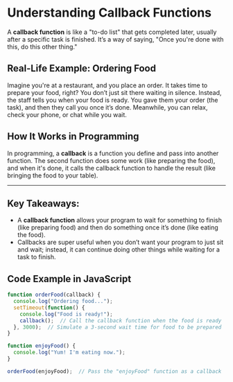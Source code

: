 # Understanding Callback Functions

A **callback function** is like a "to-do list" that gets completed later, usually after a specific task is finished. It’s a way of saying, "Once you're done with this, do this other thing."

## Real-Life Example: Ordering Food

Imagine you're at a restaurant, and you place an order. It takes time to prepare your food, right? You don’t just sit there waiting in silence. Instead, the staff tells you when your food is ready. You gave them your order (the task), and then they call you once it’s done. Meanwhile, you can relax, check your phone, or chat while you wait.

## How It Works in Programming

In programming, a **callback** is a function you define and pass into another function. The second function does some work (like preparing the food), and when it's done, it calls the callback function to handle the result (like bringing the food to your table).

---

## Key Takeaways:
- A **callback function** allows your program to wait for something to finish (like preparing food) and then do something once it’s done (like eating the food).
- Callbacks are super useful when you don’t want your program to just sit and wait; instead, it can continue doing other things while waiting for a task to finish.

## Code Example in JavaScript

```javascript
function orderFood(callback) {
  console.log("Ordering food...");
  setTimeout(function() {
    console.log("Food is ready!");
    callback();  // Call the callback function when the food is ready
  }, 3000);  // Simulate a 3-second wait time for food to be prepared
}

function enjoyFood() {
  console.log("Yum! I'm eating now.");
}

orderFood(enjoyFood);  // Pass the "enjoyFood" function as a callback
